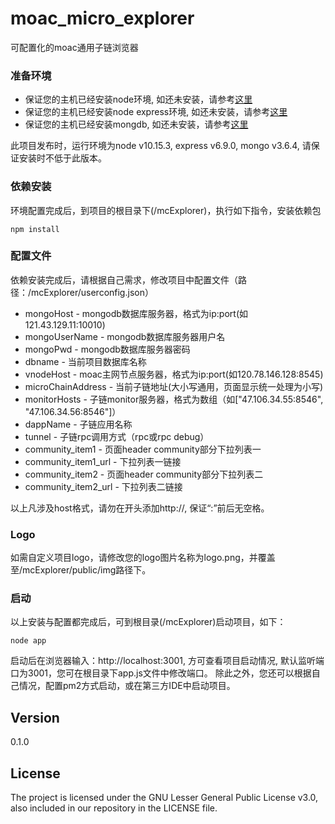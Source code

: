 # moac_micro_explorer

可配置化的moac通用子链浏览器

### 准备环境

* 保证您的主机已经安装node环境, 如还未安装，请参考[这里](https://docs.npmjs.com/downloading-and-installing-node-js-and-npm) 
* 保证您的主机已经安装node express环境, 如还未安装，请参考[这里](http://expressjs.com/en/starter/installing.html) 
* 保证您的主机已经安装mongdb, 如还未安装，请参考[这里](https://docs.mongodb.com/manual/installation/) 

此项目发布时，运行环境为node v10.15.3, express v6.9.0, mongo v3.6.4, 请保证安装时不低于此版本。

### 依赖安装

环境配置完成后，到项目的根目录下(/mcExplorer)，执行如下指令，安装依赖包

```
npm install
```

### 配置文件

依赖安装完成后，请根据自己需求，修改项目中配置文件（路径：/mcExplorer/userconfig.json）

* mongoHost - mongodb数据库服务器，格式为ip:port(如121.43.129.11:10010)
* mongoUserName - mongodb数据库服务器用户名
* mongoPwd - mongodb数据库服务器密码
* dbname - 当前项目数据库名称
* vnodeHost - moac主网节点服务器，格式为ip:port(如120.78.146.128:8545)
* microChainAddress - 当前子链地址(大小写通用，页面显示统一处理为小写)
* monitorHosts - 子链monitor服务器，格式为数组（如["47.106.34.55:8546", "47.106.34.56:8546"]）
* dappName - 子链应用名称
* tunnel - 子链rpc调用方式（rpc或rpc debug）
* community_item1 - 页面header community部分下拉列表一
* community_item1_url - 下拉列表一链接
* community_item2 - 页面header community部分下拉列表二
* community_item2_url - 下拉列表二链接

以上凡涉及host格式，请勿在开头添加http://, 保证“:”前后无空格。

### Logo
如需自定义项目logo，请修改您的logo图片名称为logo.png，并覆盖至/mcExplorer/public/img路径下。

### 启动

以上安装与配置都完成后，可到根目录(/mcExplorer)启动项目，如下：

```
node app
```
启动后在浏览器输入：http://localhost:3001, 方可查看项目启动情况, 默认监听端口为3001，您可在根目录下app.js文件中修改端口。
除此之外，您还可以根据自己情况，配置pm2方式启动，或在第三方IDE中启动项目。

## Version

0.1.0

## License
The project is licensed under the GNU Lesser General Public License v3.0, also included in our repository in the LICENSE file.



